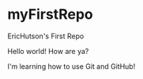 # myFirstRepo
EricHutson's First Repo

Hello world! How are ya?

I'm learning how to use Git and GitHub! 
